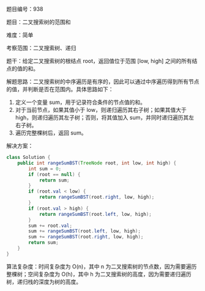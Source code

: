 题目编号：938

题目：二叉搜索树的范围和

难度：简单

考察范围：二叉搜索树、递归

题干：给定二叉搜索树的根结点 root，返回值位于范围 [low, high] 之间的所有结点的值的和。

解题思路：二叉搜索树的中序遍历是有序的，因此可以通过中序遍历得到所有节点的值，并判断是否在范围内。具体思路如下：

1. 定义一个变量 sum，用于记录符合条件的节点值的和。
2. 对于当前节点，如果其值小于 low，则递归遍历其右子树；如果其值大于 high，则递归遍历其左子树；否则，将其值加入 sum，并同时递归遍历其左右子树。
3. 遍历完整棵树后，返回 sum。

解决方案：

```java
class Solution {
    public int rangeSumBST(TreeNode root, int low, int high) {
        int sum = 0;
        if (root == null) {
            return sum;
        }
        if (root.val < low) {
            return rangeSumBST(root.right, low, high);
        }
        if (root.val > high) {
            return rangeSumBST(root.left, low, high);
        }
        sum += root.val;
        sum += rangeSumBST(root.left, low, high);
        sum += rangeSumBST(root.right, low, high);
        return sum;
    }
}
```

算法复杂度：时间复杂度为 O(n)，其中 n 为二叉搜索树的节点数，因为需要遍历整棵树；空间复杂度为 O(h)，其中 h 为二叉搜索树的高度，因为需要递归遍历树，递归栈的深度为树的高度。